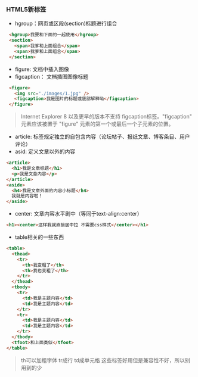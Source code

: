 ### HTML5新标签

 - hgroup：网页或区段(section)标题进行组合
 ```html
  <hgroup>我要和下面的一起使用</hgroup>
  <section>
    <span>我爹和上面组合</span>
    <span>我爹和上面组合</span>
  </section>
 ```
 - figure: 文档中插入图像
 - figcaption： 文档插图图像标题
 ```html
  <figure>
    <img src="./images/1.jpg" />
    <figcaption>我是图片的标题或底部解释呦</figcaption>
  </figure>
```
  > Internet Explorer 8 以及更早的版本不支持 figcaption标签。"figcaption" 元素应该被置于 "figure" 元素的第一个或最后一个子元素的位置。
  - article: 标签规定独立的自包含内容（论坛帖子、报纸文章、博客条目、用户评论）
  - asid: 定义文章以外的内容
  ```html
  <article>
    <h1>我是文章标题</h1>
    <p>我是文章内容</p>
  </article>
  <aside>
    <h4>我是文章外面的内容小标题</h4>
    我就是内容啦！
  </aside>
  ```
  - center: 文章内容水平剧中（等同于text-align:center）
  ```html
  <h1><center>这样我就直接居中拉 不需要css样式</center></h1>
  ```

  - table相关的一些东西
  ```html
  <table>
    <thead>
      <tr>
        <th>我变粗了</th>
        <th>我也变粗了</th>
      </tr>
    </thead>
    <tbody>
      <tr>
        <td>我是主题内容</td>
        <td>我是主题内容</td>
      </tr>
      <tr>
        <td>我是主题内容</td>
        <td>我是主题内容</td>
      </tr>
    </tbody>
    <tfoot>和上面类似</tfoot>
  </table>
  ```
  > th可以加粗字体  tr成行  td成单元格  这些标签好用但是兼容性不好，所以别用到的少
